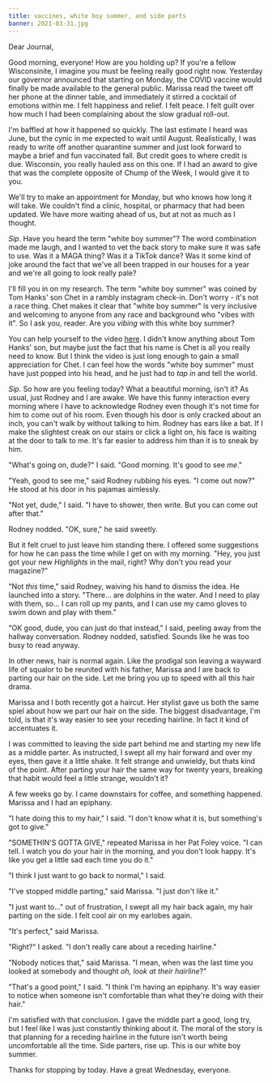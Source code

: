 ```yaml
---
title: vaccines, white boy summer, and side parts
banner: 2021-03-31.jpg
---
```


Dear Journal,

Good morning, everyone!  How are you holding up?  If you're a fellow
Wisconsinite, I imagine you must be feeling really good right now.
Yesterday our governor announced that starting on Monday, the COVID
vaccine would finally be made available to the general public.
Marissa read the tweet off her phone at the dinner table, and
immediately it stirred a cocktail of emotions within me.  I felt
happiness and relief.  I felt peace.  I felt guilt over how much I had
been complaining about the slow gradual roll-out.

I'm baffled at how it happened so quickly.  The last estimate I heard
was June, but the cynic in me expected to wait until August.
Realistically, I was ready to write off another quarantine summer and
just look forward to maybe a brief and fun vaccinated fall.  But
credit goes to where credit is due.  Wisconsin, you really hauled ass
on this one.  If I had an award to give that was the complete opposite
of Chump of the Week, I would give it to you.

We'll try to make an appointment for Monday, but who knows how long it
will take.  We couldn't find a clinic, hospital, or pharmacy that had
been updated.  We have more waiting ahead of us, but at not as much as
I thought.

_Sip_.  Have you heard the term "white boy summer"?  The word
combination made me laugh, and I wanted to vet the back story to make
sure it was safe to use.  Was it a MAGA thing?  Was it a TikTok dance?
Was it some kind of joke around the fact that we've all been trapped
in our houses for a year and we're all going to look really pale?

I'll fill you in on my research.  The term "white boy summer" was
coined by Tom Hanks' son Chet in a rambly instagram check-in.  Don't
worry - it's not a race thing.  Chet makes it clear that "white boy
summer" is very inclusive and welcoming to anyone from any race and
background who "vibes with it".  So I ask you, reader.  Are you
_vibing_ with this white boy summer?

You can help yourself to the video [here].  I didn't know anything
about Tom Hanks' son, but maybe just the fact that his name is Chet is
all you really need to know.  But I think the video is just long
enough to gain a small appreciation for Chet.  I can feel how the
words "white boy summer" must have just popped into his head, and he
just had to _tap in_ and tell the world.

[here]: https://knowyourmeme.com/memes/white-boy-summer

_Sip_.  So how are you feeling today?  What a beautiful morning, isn't
it?  As usual, just Rodney and I are awake.  We have this funny
interaction every morning where I have to acknowledge Rodney even
though it's not time for him to come out of his room.  Even though his
door is only cracked about an inch, you can't walk by without talking
to him.  Rodney has ears like a bat.  If I make the slightest creak on
our stairs or click a light on, his face is waiting at the door to
talk to me.  It's far easier to address him than it is to sneak by
him.

"What's going on, dude?" I said.  "Good morning.  It's good to see
_me_."

"Yeah, good to see me," said Rodney rubbing his eyes.  "I come out
now?"  He stood at his door in his pajamas aimlessly.

"Not yet, dude," I said.  "I have to shower, then write.  But you can
come out after that."

Rodney nodded.  "OK, sure," he said sweetly.

But it felt cruel to just leave him standing there.  I offered some
suggestions for how he can pass the time while I get on with my
morning.  "Hey, you just got your new _Highlights_ in the mail, right?
Why don't you read your magazine?"

"Not _this_ time," said Rodney, waiving his hand to dismiss the idea.
He launched into a story.  "There... are dolphins in the water.  And I
need to play with them, so... I can roll up my pants, and I can use my
camo gloves to swim down and play with them."

"OK good, dude, you can just do that instead," I said, peeling away
from the hallway conversation.  Rodney nodded, satisfied.  Sounds like
he was too busy to read anyway.

In other news, hair is normal again.  Like the prodigal son leaving a
wayward life of squalor to be reunited with his father, Marissa and I
are back to parting our hair on the side.  Let me bring you up to
speed with all this hair drama.

Marissa and I both recently got a haircut.  Her stylist gave us both
the same spiel about how we part our hair on the side.  The biggest
disadvantage, I'm told, is that it's way easier to see your receding
hairline.  In fact it kind of accentuates it.

I was committed to leaving the side part behind me and starting my new
life as a middle parter.  As instructed, I swept all my hair forward
and over my eyes, then gave it a little shake.  It felt strange and
unwieldy, but thats kind of the point.  After parting your hair the
same way for twenty years, breaking that habit would feel a little
strange, wouldn't it?

A few weeks go by.  I came downstairs for coffee, and something
happened.  Marissa and I had an epiphany.

"I hate doing this to my hair," I said.  "I don't know what it is, but
something's got to give."

"SOMETHIN'S GOTTA GIVE," repeated Marissa in her Pat Foley voice.  "I
can tell.  I watch you do your hair in the morning, and you don't look
happy.  It's like you get a little sad each time you do it."

"I think I just want to go back to normal," I said.

"I've stopped middle parting," said Marissa.  "I just don't like it."

"I just want to..." out of frustration, I swept all my hair back
again, my hair parting on the side.  I felt cool air on my earlobes
again.

"It's perfect," said Marissa.

"Right?" I asked.  "I don't really care about a receding hairline."

"Nobody notices that," said Marissa.  "I mean, when was the last time
you looked at somebody and thought _oh, look at their hairline_?"

"That's a good point," I said.  "I think I'm having an epiphany.  It's
way easier to notice when someone isn't comfortable than what they're
doing with their hair."

I'm satisfied with that conclusion.  I gave the middle part a good,
long try, but I feel like I was just constantly thinking about it.
The moral of the story is that planning for a receding hairline in the
future isn't worth being uncomfortable all the time.  Side parters,
rise up.  This is our white boy summer.

Thanks for stopping by today.  Have a great Wednesday, everyone.
